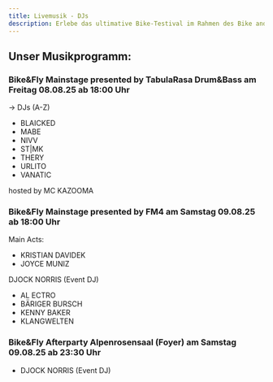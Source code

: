 ```yaml
---
title: Livemusik - DJs
description: Erlebe das ultimative Bike-Testival im Rahmen des Bike and Fly Festivals im Brixental!
---
```


## Unser Musikprogramm:

### Bike&Fly Mainstage presented by TabulaRasa Drum&Bass am Freitag 08.08.25 ab 18:00 Uhr
→ DJs (A-Z)

- BLAICKED
- MABE
- NIVV
- ST|MK
- THERY
- URLITO
- VANATIC

hosted by MC KAZOOMA

### Bike&Fly Mainstage presented by FM4 am Samstag 09.08.25 ab 18:00 Uhr

Main Acts: 
- KRISTIAN DAVIDEK 
- JOYCE MUNIZ 

DJOCK NORRIS (Event DJ)

- AL ECTRO
- BÄRIGER BURSCH
- KENNY BAKER 
- KLANGWELTEN

### Bike&Fly Afterparty Alpenrosensaal (Foyer) am Samstag 09.08.25 ab 23:30 Uhr

- DJOCK NORRIS (Event DJ)

<ContentImageGallery path="/media/livemusik/gallerie/"/>
